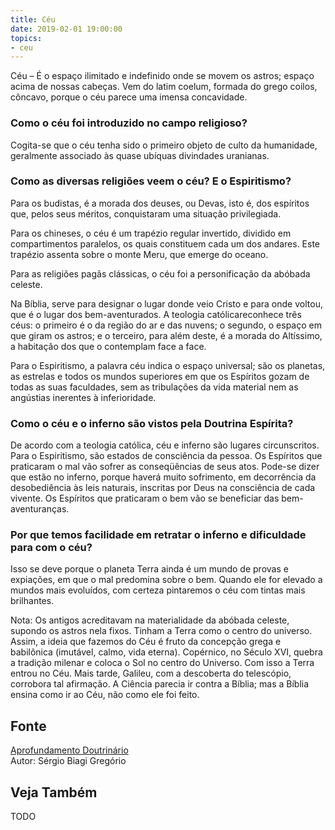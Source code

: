 ```yaml
---
title: Céu
date: 2019-02-01 19:00:00
topics:
- ceu
---
```


Céu – É o espaço ilimitado e indefinido onde se movem os astros;
espaço acima de nossas cabeças. Vem do latim coelum, formada do grego
coilos, côncavo, porque o céu parece uma imensa concavidade.

### Como o céu foi introduzido no campo religioso?
Cogita-se que o céu tenha sido o primeiro objeto de culto da humanidade,
geralmente associado às quase ubíquas divindades uranianas.

### Como as diversas religiões veem o céu? E o Espiritismo?
Para os budistas, é a morada dos deuses, ou Devas, isto é, dos
espíritos que, pelos seus méritos, conquistaram uma situação
privilegiada.

Para os chineses, o céu é um trapézio regular invertido, dividido em
compartimentos paralelos, os quais constituem cada um dos andares. Este
trapézio assenta sobre o monte Meru, que emerge do oceano.

Para as religiões pagãs clássicas, o céu foi a personificação da
abóbada celeste.

Na Bíblia, serve para designar o lugar donde veio Cristo e para onde
voltou, que é o lugar dos bem-aventurados. A teologia
católicareconhece três céus: o primeiro é o da região do ar e das
nuvens; o segundo, o espaço em que giram os astros; e o terceiro, para
além deste, é a morada do Altíssimo, a habitação dos que o contemplam
face a face.

Para o Espiritismo, a palavra céu indica o espaço universal; são os
planetas, as estrelas e todos os mundos superiores em que os Espíritos
gozam de todas as suas faculdades, sem as tribulações da vida material
nem as angústias inerentes à inferioridade.

### Como o céu e o inferno são vistos pela Doutrina Espírita?
De acordo com a teologia católica, céu e inferno são lugares
circunscritos. Para o Espiritismo, são estados de consciência da pessoa.
Os Espíritos que praticaram o mal vão sofrer as conseqüências de seus
atos. Pode-se dizer que estão no inferno, porque haverá muito
sofrimento, em decorrência da desobediência às leis naturais, inscritas
por Deus na consciência de cada vivente. Os Espíritos que praticaram o
bem vão se beneficiar das bem-aventuranças.

### Por que temos facilidade em retratar o inferno e dificuldade para com o céu?
Isso se deve porque o planeta Terra ainda é um mundo de provas e
expiações, em que o mal predomina sobre o bem. Quando ele for elevado a
mundos mais evoluídos, com certeza pintaremos o céu com tintas mais
brilhantes.

Nota: Os antigos acreditavam na materialidade da abóbada celeste,
supondo os astros nela fixos. Tinham a Terra como o centro do universo.
Assim, a ideia que fazemos do Céu é fruto da concepção grega e
babilônica (imutável, calmo, vida eterna). Copérnico, no Século XVI,
quebra a tradição milenar e coloca o Sol no centro do Universo. Com isso
a Terra entrou no Céu. Mais tarde, Galileu, com a descoberta do
telescópio, corrobora tal afirmação. A Ciência parecia ir contra a
Bíblia; mas a Bíblia ensina como ir ao Céu, não como ele foi feito.

## Fonte
[Aprofundamento Doutrinário](https://sites.google.com/view/aprofundamentodoutrinario/céu-e-inferno)  
Autor: Sérgio Biagi Gregório

## Veja Também
TODO

